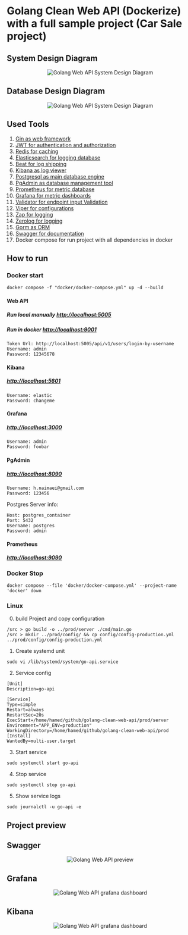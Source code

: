 # Golang Clean Web API (Dockerize) with a full sample project (Car Sale project)

## System Design Diagram

<p align="center"><img src='/docs/files/system_diagram.png' alt='Golang Web API System Design Diagram' /></p>

## Database Design Diagram

<p align="center"><img src='/docs/files/db_diagram.png' alt='Golang Web API System Design Diagram' /></p>

## Used Tools

1. [Gin as web framework](https://github.com/gin-gonic/gin)
2. [JWT for authentication and authorization](https://github.com/golang-jwt/jwt)
3. [Redis for caching](https://github.com/redis/redis)
4. [Elasticsearch for logging database](https://github.com/elastic/elasticsearch)
5. [Beat for log shipping](https://github.com/elastic/beats)
6. [Kibana as log viewer](https://github.com/elastic/kibana)
7. [Postgresql as main database engine](https://github.com/postgres/postgres)
8. [PgAdmin as database management tool](https://github.com/pgadmin-org/pgadmin4)
9. [Prometheus for metric database](https://github.com/prometheus/prometheus)
10. [Grafana for metric dashboards](https://github.com/grafana/grafana)
11. [Validator for endpoint input Validation](https://github.com/go-playground/validator)
12. [Viper for configurations](https://github.com/spf13/viper)
13. [Zap for logging](https://github.com/uber-go/zap)
14. [Zerolog for logging](https://github.com/rs/zerolog)
15. [Gorm as ORM](https://github.com/go-gorm/gorm)
16. [Swagger for documentation](https://github.com/swaggo/swag)
17. Docker compose for run project with all dependencies in docker

## How to run

### Docker start

```
docker compose -f "docker/docker-compose.yml" up -d --build
```

#### Web API

##### Run local manually [http://localhost:5005](http://localhost:5005)

##### Run in docker [http://localhost:9001](http://localhost:9001)

```
Token Url: http://localhost:5005/api/v1/users/login-by-username
Username: admin
Password: 12345678
```

#### Kibana

##### [http://localhost:5601](http://localhost:5601)

```
Username: elastic
Password: changeme
```

#### Grafana

##### [http://localhost:3000](http://localhost:3000)

```
Username: admin
Password: foobar
```

#### PgAdmin

##### [http://localhost:8090](http://localhost:8090)

```
Username: h.naimaei@gmail.com
Password: 123456
```

Postgres Server info:

```
Host: postgres_container
Port: 5432
Username: postgres
Password: admin
```

#### Prometheus

##### [http://localhost:9090](http://localhost:9090)

### Docker Stop

```
docker compose --file 'docker/docker-compose.yml' --project-name 'docker' down
```

### Linux

0. build Project and copy configuration

```
/src > go build -o ../prod/server ./cmd/main.go
/src > mkdir ../prod/config/ && cp config/config-production.yml ../prod/config/config-production.yml
```

1. Create systemd unit

```
sudo vi /lib/systemd/system/go-api.service
```

2. Service config

```
[Unit]
Description=go-api

[Service]
Type=simple
Restart=always
RestartSec=20s
ExecStart=/home/hamed/github/golang-clean-web-api/prod/server
Environment="APP_ENV=production"
WorkingDirectory=/home/hamed/github/golang-clean-web-api/prod
[Install]
WantedBy=multi-user.target
```

3. Start service

```
sudo systemctl start go-api
```

4. Stop service

```
sudo systemctl stop go-api
```

5. Show service logs

```
sudo journalctl -u go-api -e
```

## Project preview

## Swagger

<p align="center"><img src='/docs/files/swagger.png' alt='Golang Web API preview' /></p>

## Grafana

<p align="center"><img src='/docs/files/grafana.png' alt='Golang Web API grafana dashboard' /></p>

## Kibana

<p align="center"><img src='/docs/files/kibana.png' alt='Golang Web API grafana dashboard' /></p>
